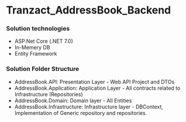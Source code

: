 # Tranzact_AddressBook_Backend
### Solution technologies
- ASP.Net Core (.NET 7.0)
- In-Memery DB
- Entity Framework

### Solution Folder Structure 
- AddressBook.API: Presentation Layer - Web API Project and DTOs
- AddressBook.Application: Application Layer - All contracts related to Infrastructure (Repositories)
- AddressBook.Domain: Domain layer - All Entities
- AddressBook.Infrastructure: Infrastructure layer - DBContext, Implementation of Generic repository and repositories.
